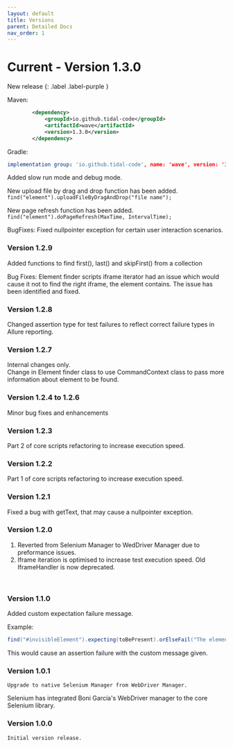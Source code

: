 ```yaml
---
layout: default
title: Versions
parent: Detailed Docs
nav_order: 1
---
```


<!-- ## Future Releases -->



# Current - Version 1.3.0

New release
{: .label .label-purple }

Maven:

```xml
        <dependency>
            <groupId>io.github.tidal-code</groupId>
            <artifactId>wave</artifactId>
            <version>1.3.0</version>
        </dependency>
```

Gradle:

```yml
implementation group: 'io.github.tidal-code', name: 'wave', version: '1.3.0'
```

Added slow run mode and debug mode. 

New upload file by drag and drop function has been added.
`find("element").uploadFileByDragAndDrop("file name");`

New page refresh function has been added.              
`find("element").doPageRefresh(MaxTime, IntervalTime);`

BugFixes:
Fixed nullpointer exception for certain user interaction scenarios.


### Version 1.2.9

Added functions to find first(), last() and skipFirst() from a collection


Bug Fixes:
Element finder scripts iframe iterator had an issue which would cause it not to find the right iframe, the element contains.
The issue has been identified and fixed.


### Version 1.2.8
Changed assertion type for test failures to reflect correct failure types in Allure reporting.

### Version 1.2.7
Internal changes only. <br>
Change in Element finder class to use CommandContext class to pass more information about element to be found.


### Version 1.2.4 to 1.2.6
Minor bug fixes and enhancements

### Version 1.2.3
Part 2 of core scripts refactoring to increase execution speed.

### Version 1.2.2
Part 1 of core scripts refactoring to increase execution speed.

### Version 1.2.1

Fixed a bug with getText, that may cause a nullpointer exception. 

### Version 1.2.0

1. Reverted from Selenium Manager to WedDriver Manager due to preformance issues. 
2. Iframe iteration is optimised to increase test execution speed. Old IframeHandler is now deprecated.

<br>

### Version 1.1.0

Added custom expectation failure message.

Example:
```java
find("#invisibleElement").expecting(toBePresent).orElseFail("The element expected to be present, but failed to fulfill the condition");
```

This would cause an assertion failure with the custom message given.


### Version 1.0.1

```Upgrade to native Selenium Manager from WebDriver Manager.```

Selenium has integrated Boni García's WebDriver manager to the core Selenium library.

### Version 1.0.0

```Initial version release.```





